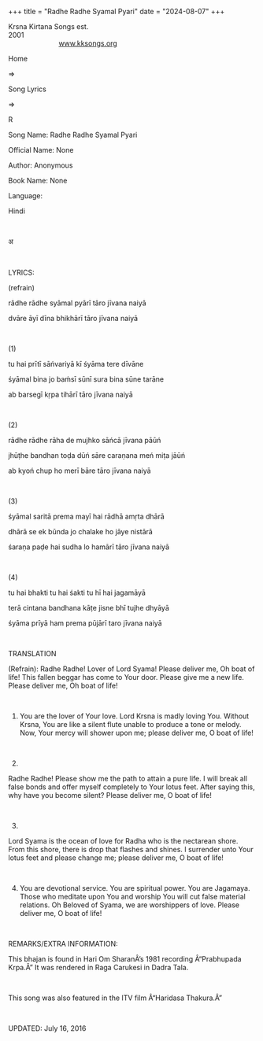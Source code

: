 +++ 
title = "Radhe Radhe Syamal Pyari"
date = "2024-08-07"
+++

Krsna Kirtana Songs est.
2001                                                                                                                                    
            
www.kksongs.org








Home
 
⇒
 
Song Lyrics
 
⇒
 
R


Song
Name: Radhe Radhe Syamal Pyari


Official
Name: None


Author:
Anonymous


Book
Name: None


Language:

Hindi


 








अ








 


LYRICS:


(refrain)


rādhe
rādhe syāmal pyārī tāro jīvana naiyā


dvāre
āyī dīna bhikhārī tāro jīvana naiyā


 


(1)


tu hai
prītī sāńvariyā kī śyāma tere
dīvāne


śyāmal
bina jo baḿsī sūnī sura bina sūne tarāne


ab
barsegī kṛpa tihārī tāro jīvana naiyā


 


(2)


rādhe
rādhe rāha de mujhko sāńcā jīvana
pāūń


jhūṭhe
bandhan toḍa dūń sāre caraṇana meń miṭa
jāūń


ab
kyoń chup ho merī bāre tāro jīvana naiyā


 


(3)


śyāmal
saritā prema mayī hai rādhā amṛta dhārā


dhārā
se ek būnda jo chalake ho jāye nistārā


śaraṇa
paḍe hai sudha lo hamārī tāro jīvana naiyā


 


(4)


tu hai
bhakti tu hai śakti tu hī hai jagamāyā


terā
cintana bandhana kāṭe jisne bhī tujhe dhyāyā


śyāma
prīyā ham prema pūjārī taro jīvana naiyā


 


TRANSLATION


(Refrain):
Radhe Radhe! Lover of Lord Syama! Please deliver me, Oh boat of life! This
fallen beggar has come to Your door. Please give me a new life. Please deliver
me, Oh boat of life!


 


1) You
are the lover of Your love. Lord Krsna is madly loving You. Without Krsna, You
are like a silent flute unable to produce a tone or melody. Now, Your mercy
will shower upon me; please deliver me, O boat of life!


 


2)
Radhe Radhe! Please show me the path to attain a pure life. I will break all
false bonds and offer myself completely to Your lotus feet. After saying this,
why have you become silent? Please deliver me, O boat of life!


 


3)
Lord Syama is the ocean of love for Radha who is the nectarean shore. From this
shore, there is drop that flashes and shines. I surrender unto Your lotus feet
and please change me; please deliver me, O boat of life!


 


4) You
are devotional service. You are spiritual power. You are Jagamaya. Those who
meditate upon You and worship You will cut false material relations. Oh Beloved
of Syama, we are worshippers of love. Please deliver me, O boat of life!


 


REMARKS/EXTRA
INFORMATION:


This
bhajan is found in Hari Om SharanÂ’s 1981 recording Â“Prabhupada Krpa.Â” It was
rendered in Raga Carukesi in Dadra Tala.


 


This
song was also featured in the ITV film Â“Haridasa Thakura.Â”


 


UPDATED:
 July 16, 2016